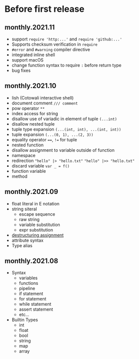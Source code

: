 Before first release
====================

monthly.2021.11
---------------

- support `require 'http:...'` and `require 'github:...'`
- Supports checksum verification in `require`
- `#error` and `#warning` compiler directive
- integrated inline shell
- support macOS
- change function syntax to require `:` before return type
- bug fixes

monthly.2021.10
---------------

- lish (Cotowali interactive shell)
- document comment `/// comment`
- pow operator `**`
- index access for string
- disallow use of variadic in element of tuple `(...int)`
- disallow nested tuple
- tuple type expansion `(...(int, int), ...(int, int))`
- tuple expansion `(...(0, 1), ...(2, 3))`
- equality operator `==`, `!=` for tuple
- nested function
- disallow assignment to variable outside of function
- namespace
- redirection `"hello" |> "hello.txt"` `"hello" |>> "hello.txt"`
- discard variable `var _ = f()`
- function variable
- method

monthly.2021.09
---------------

- float literal in E notation
- string siteral
    - escape sequence
    - raw string
    - variable substitution
    - expr substitution
- [destructuring assignment](https://github.com/cotowali/cotowali/blob/4b986ff95b90ce1fbbd2ea0b76480261b2058303/tests/assign_test.li#L35-L44)
- attribute syntax
- Type alias

monthly.2021.08
---------------

- Syntax
    - variables
    - functions
    - pipeline
    - if statement
    - for statement
    - while statement
    - assert statement
    - etc...
- Builtin Types
    - int
    - float
    - bool
    - string
    - map
    - array
